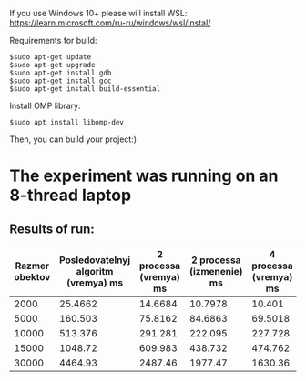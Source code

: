If you use Windows 10+ please will install WSL:
<https://learn.microsoft.com/ru-ru/windows/wsl/instal/>

Requirements for build:
```
$sudo apt-get update
$sudo apt-get upgrade
$sudo apt-get install gdb
$sudo apt-get install gcc
$sudo apt-get install build-essential
```

Install OMP library:
```
$sudo apt install libomp-dev
```

Then, you can build your project:)

The experiment was running on an 8-thread laptop
================================================
Results of run:
--------------

|Razmer obektov|Posledovatelnyj algoritm (vremya) ms|2 processa (vremya) ms|2 processa (izmenenie) ms|4 processa (vremya) ms|4 processa (izmenenie) ms|8 processov (vremya) ms|8 processov (izmenenie) ms|16 processov (vremya) ms|16 processov (izmenenie) ms|
| ---      | ---      | ---      | ---      | ---      | ---      | ---      | ---      | ---      | ---      |
|2000      |25.4662   |14.6684   |10.7978   |10.401    |15.0652   |6.35378   |19.1124   |18.7857   |6.68048   |
|5000      |160.503   |75.8162   |84.6863   |69.5018   |91.0008   |74.5242   |85.9783   |73.6909   |86.8116   |
|10000     |513.376   |291.281   |222.095   |227.728   |285.647   |165.342   |348.033   |161.334   |352.041   |
|15000     |1048.72   |609.983   |438.732   |474.762   |573.953   |352.043   |696.673   |363.046   |685.67    |
|30000     |4464.93   |2487.46   |1977.47   |1630.36   |2834.57   |1379.66   |3085.27   |1443.59   |3021.34   |
